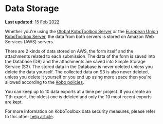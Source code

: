 # Data Storage
**Last updated:** <a href="https://github.com/kobotoolbox/docs/blob/e89f5ef3a5fe530fda28f196c8ab88cbcf5586b3/source/data_storage.md" class="reference">15 Feb 2022</a>

Whether you're using the [Global KoboToolbox Server](https://kf.kobotoolbox.org/) or the
[European Union KoboToolbox Server](https://eu.kobotoolbox.org/), the data from
both servers is stored on Amazon Web Services (AWS) servers.

There are 2 kinds of data stored on AWS, the form itself and the attachments
related to each submission. The data of the form is saved into the Database (DB)
and the attachments are saved into Simple Storage Service (S3). The stored data
in the Database is never deleted unless you delete the data yourself. The
collected data on S3 is also never deleted, unless you delete it yourself or you
end up using more space then you're allowed according to the
[Kobo policies](creating_account.md).

You can keep up to 10 data exports at a time per project. If you create an 11th
export, the oldest one is deleted and only the 10 most recent exports are kept.

For more information on KoboToolbox data security measures, please refer to this
other [help article](is_my_data_safe.md).
